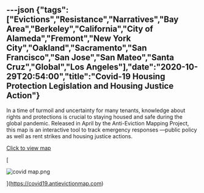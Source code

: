 ---json
{"tags":["Evictions","Resistance","Narratives","Bay Area","Berkeley","California","City of Alameda","Fremont","New York City","Oakland","Sacramento","San Francisco","San Jose","San Mateo","Santa Cruz","Global","Los Angeles"],"date":"2020-10-29T20:54:00","title":"Covid-19 Housing Protection Legislation and Housing Justice Action"}
---

In a time of turmoil and uncertainty for many tenants, knowledge about rights and protections is crucial to staying housed and safe during the global pandemic. Released in April by the Anti-Eviction Mapping Project, this map is an interactive tool to track emergency responses —public policy as well as rent strikes and housing justice actions.

[Click to view map](https://covid19.antievictionmap.com/#close)

[

![covid map.png](https://images.squarespace-cdn.com/content/v1/52b7d7a6e4b0b3e376ac8ea2/1596556150290-EX66KTNJD9MQFM9LD8OS/ke17ZwdGBToddI8pDm48kHbi_bUMNwsOvus9YXED42F7gQa3H78H3Y0txjaiv_0fDoOvxcdMmMKkDsyUqMSsMWxHk725yiiHCCLfrh8O1z5QPOohDIaIeljMHgDF5CVlOqpeNLcJ80NK65_fV7S1UboO3H2-C8pCtXa9sqjJ9qDUlYkSlCM9WrAKmiwevSZmm7cT0R_dexc_UL_zbpz6JQ/covid+map.png)

](https://covid19.antievictionmap.com)